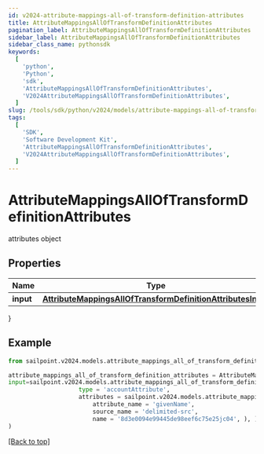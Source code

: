 ```yaml
---
id: v2024-attribute-mappings-all-of-transform-definition-attributes
title: AttributeMappingsAllOfTransformDefinitionAttributes
pagination_label: AttributeMappingsAllOfTransformDefinitionAttributes
sidebar_label: AttributeMappingsAllOfTransformDefinitionAttributes
sidebar_class_name: pythonsdk
keywords:
  [
    'python',
    'Python',
    'sdk',
    'AttributeMappingsAllOfTransformDefinitionAttributes',
    'V2024AttributeMappingsAllOfTransformDefinitionAttributes',
  ]
slug: /tools/sdk/python/v2024/models/attribute-mappings-all-of-transform-definition-attributes
tags:
  [
    'SDK',
    'Software Development Kit',
    'AttributeMappingsAllOfTransformDefinitionAttributes',
    'V2024AttributeMappingsAllOfTransformDefinitionAttributes',
  ]
---
```


# AttributeMappingsAllOfTransformDefinitionAttributes

attributes object

## Properties

| Name | Type | Description | Notes |
| --- | --- | --- | --- |
| **input** | [**AttributeMappingsAllOfTransformDefinitionAttributesInput**](attribute-mappings-all-of-transform-definition-attributes-input) |  | [optional] |

}

## Example

```python
from sailpoint.v2024.models.attribute_mappings_all_of_transform_definition_attributes import AttributeMappingsAllOfTransformDefinitionAttributes

attribute_mappings_all_of_transform_definition_attributes = AttributeMappingsAllOfTransformDefinitionAttributes(
input=sailpoint.v2024.models.attribute_mappings_all_of_transform_definition_attributes_input.AttributeMappings_allOf_transformDefinition_attributes_input(
                    type = 'accountAttribute',
                    attributes = sailpoint.v2024.models.attribute_mappings_all_of_transform_definition_attributes_input_attributes.AttributeMappings_allOf_transformDefinition_attributes_input_attributes(
                        attribute_name = 'givenName',
                        source_name = 'delimited-src',
                        name = '8d3e0094e99445de98eef6c75e25jc04', ), )
)

```

[[Back to top]](#)
